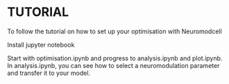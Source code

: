  
# TUTORIAL

To follow the tutorial on how to set up your optimisation with Neuromodcell

Install jupyter notebook

Start with optimisation.ipynb and progress to analysis.ipynb and plot.ipynb.
In analysis.ipynb, you can see how to select a neuromodulation parameter and transfer it to your model.

